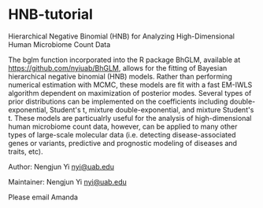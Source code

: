 # HNB-tutorial
Hierarchical Negative Binomial (HNB) for Analyzing High-Dimensional Human Microbiome Count Data

The bglm function incorporated into the R package BhGLM, available at https://github.com/nyiuab/BhGLM, allows for the fitting of Bayesian hierarchical negative binomial (HNB) models. Rather than performing numerical estimation with MCMC, these models are fit with a fast EM-IWLS algorithm dependent on maximization of posterior modes.  Several types of prior distributions can be implemented on the coefficients including double-exponential, Student's t, mixture double-exponential, and mixture Student's t. These models are particualrly useful for the analysis of high-dimensional human microbiome count data, however, can be applied to many other types of large-scale molecular data (i.e. detecting disease-associated genes or variants, predictive and prognostic modeling of diseases and traits, etc).

Author: Nengjun Yi nyi@uab.edu

Maintainer: Nengjun Yi nyi@uab.edu

Please email Amanda 
